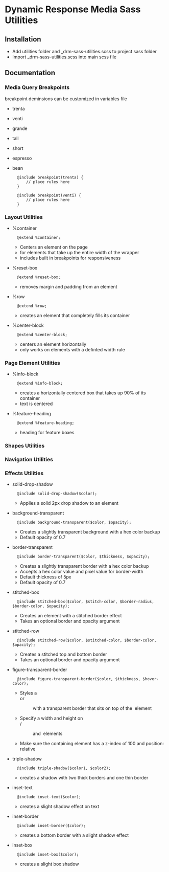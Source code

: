 # Dynamic Response Media Sass Utilities

## Installation

+ Add utilities folder and _drm-sass-utilities.scss to project sass folder
+ Import _drm-sass-utilities.scss into main scss file

## Documentation

### Media Query Breakpoints

breakpoint deminsions can be customized in variables file

+ trenta
+ venti
+ grande
+ tall
+ short
+ espresso
+ bean

		@include breakpoint(trenta) {
			// place rules here
		}

		@include breakpoint(venti) {
			// place rules here
		}

### Layout Utilities

+ %container

		@extend %container;

	+ Centers an element on the page
	+ for elements that take up the entire width of the wrapper
	+ includes built in breakpoints for responsiveness

+ %reset-box

		@extend %reset-box;

	+ removes margin and padding from an element

+ %row

		@extend %row;

	+ creates an element that completely fills its container

+ %center-block

		@extend %center-block;

	+ centers an element horizontally
	+ only works on elements with a definted width rule	

### Page Element Utilities

+ %info-block

		@extend %info-block;

	+ creates a horizontally centered box that takes up 90% of its container
	+ text is centered

+ %feature-heading

		@extend %feature-heading;

	+ heading for feature boxes	

### Shapes Utilities

### Navigation Utilities

### Effects Utilities

+ solid-drop-shadow

		@include solid-drop-shadow($color);

	+ Applies a solid 2px drop shadow to an element

+ background-transparent

		@include background-transparent($color, $opacity);

	+ Creates a slightly transparent background with a hex color backup
	+ Default opacity of 0.7

+ border-transparent

		@include border-transparent($color, $thickness, $opacity);

	+ Creates a slightly transparent border with a hex color backup
	+ Accepts a hex color value and pixel value for border-width
	+ Default thickness of 5px
	+ Default opacity of 0.7

+ stitched-box

		@include stitched-box($color, $stitch-color, $border-radius, $border-color, $opacity);

	+ Creates an element with a stitched border effect
	+ Takes an optional border and opacity argument

+ stitched-row

		@include stitched-row($color, $stitched-color, $border-color, $opacity);

	+ Creates a stitched top and bottom border
	+ Takes an optional border and opacity argument

+ figure-transparent-border

		@include figure-transparent-border($color, $thickness, $hover-color);

	+ Styles a <div> or <figure> with a transparent border that sits on top of the <img> element
	+ Specify a width and height on <div>/<figure> and <img> elements
	+ Make sure the containing element has a z-index of 100 and position: relative

+ triple-shadow

		@include triple-shadow($color1, $color2);

	+ creates a shadow with two thick borders and one thin border
	
+ inset-text

		@include inset-text($color);

	+ creates a slight shadow effect on text

+ inset-border

		@include inset-border($color);

	+ creates a bottom border with a slight shadow effect
	
+ inset-box

		@include inset-box($color);

	+ creates a slight box shadow
	
